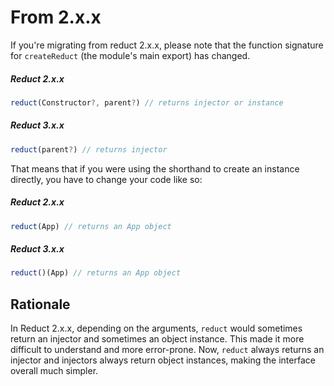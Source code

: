 # From 2.x.x

If you're migrating from reduct 2.x.x, please note that the function signature for `createReduct` (the module's main export) has changed.

##### Reduct 2.x.x

``` js
reduct(Constructor?, parent?) // returns injector or instance
```

##### Reduct 3.x.x

``` js
reduct(parent?) // returns injector
```

That means that if you were using the shorthand to create an instance directly, you have to change your code like so:

##### Reduct 2.x.x

``` js
reduct(App) // returns an App object
```

##### Reduct 3.x.x

``` js
reduct()(App) // returns an App object
```

## Rationale

In Reduct 2.x.x, depending on the arguments, `reduct` would sometimes return an injector and sometimes an object instance. This made it more difficult to understand and more error-prone. Now, `reduct` always returns an injector and injectors always return object instances, making the interface overall much simpler. 